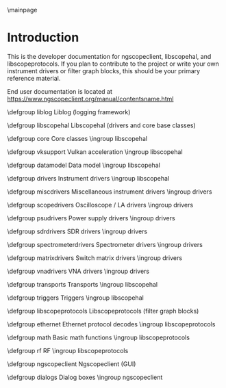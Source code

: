 \mainpage

# Introduction

This is the developer documentation for ngscopeclient, libscopehal, and libscopeprotocols. If you plan to contribute to
the project or write your own instrument drivers or filter graph blocks, this should be your primary reference
material.

End user documentation is located at https://www.ngscopeclient.org/manual/contentsname.html

\defgroup liblog Liblog (logging framework)

\defgroup libscopehal Libscopehal (drivers and core base classes)

\defgroup core Core classes
\ingroup libscopehal

\defgroup vksupport Vulkan acceleration
\ingroup libscopehal

\defgroup datamodel Data model
\ingroup libscopehal

\defgroup drivers Instrument drivers
\ingroup libscopehal

\defgroup miscdrivers Miscellaneous instrument drivers
\ingroup drivers

\defgroup scopedrivers Oscilloscope / LA drivers
\ingroup drivers

\defgroup psudrivers Power supply drivers
\ingroup drivers

\defgroup sdrdrivers SDR drivers
\ingroup drivers

\defgroup spectrometerdrivers Spectrometer drivers
\ingroup drivers

\defgroup matrixdrivers Switch matrix drivers
\ingroup drivers

\defgroup vnadrivers VNA drivers
\ingroup drivers

\defgroup transports Transports
\ingroup libscopehal

\defgroup triggers Triggers
\ingroup libscopehal

\defgroup libscopeprotocols Libscopeprotocols (filter graph blocks)

\defgroup ethernet Ethernet protocol decodes
\ingroup libscopeprotocols

\defgroup math Basic math functions
\ingroup libscopeprotocols

\defgroup rf RF
\ingroup libscopeprotocols

\defgroup ngscopeclient Ngscopeclient (GUI)

\defgroup dialogs Dialog boxes
\ingroup ngscopeclient
